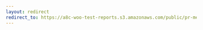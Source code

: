 ```yaml
---
layout: redirect
redirect_to: https://a8c-woo-test-reports.s3.amazonaws.com/public/pr-merge/41252/api/index.html
---
```

